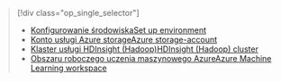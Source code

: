 > [!div class="op_single_selector"]
> * [<span data-ttu-id="a48cf-101">Konfigurowanie środowiska</span><span class="sxs-lookup"><span data-stu-id="a48cf-101">Set up environment</span></span>](../articles/machine-learning/machine-learning-data-science-environment-setup.md)
> * [<span data-ttu-id="a48cf-102">Konto usługi Azure storage</span><span class="sxs-lookup"><span data-stu-id="a48cf-102">Azure storage-account</span></span>](../articles/storage/common/storage-create-storage-account.md)
> * [<span data-ttu-id="a48cf-103">Klaster usługi HDInsight (Hadoop)</span><span class="sxs-lookup"><span data-stu-id="a48cf-103">HDInsight (Hadoop) cluster</span></span>](../articles/machine-learning/machine-learning-data-science-customize-hadoop-cluster.md)
> * [<span data-ttu-id="a48cf-104">Obszaru roboczego uczenia maszynowego Azure</span><span class="sxs-lookup"><span data-stu-id="a48cf-104">Azure Machine Learning workspace</span></span>](../articles/machine-learning/machine-learning-create-workspace.md)
> 
> 

